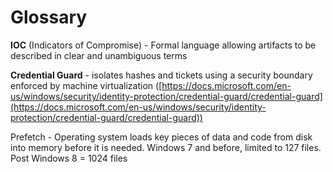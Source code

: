 # Glossary

**IOC** (Indicators of Compromise) - Formal language allowing artifacts to be described in clear and unambiguous terms

**Credential Guard** - isolates hashes and tickets using a security boundary enforced by machine virtualization ([https://docs.microsoft.com/en-us/windows/security/identity-protection/credential-guard/credential-guard](https://docs.microsoft.com/en-us/windows/security/identity-protection/credential-guard/credential-guard))

Prefetch - Operating system loads key pieces of data and code from disk into memory before it is needed. Windows 7 and before, limited to 127 files. Post Windows 8 = 1024 files
